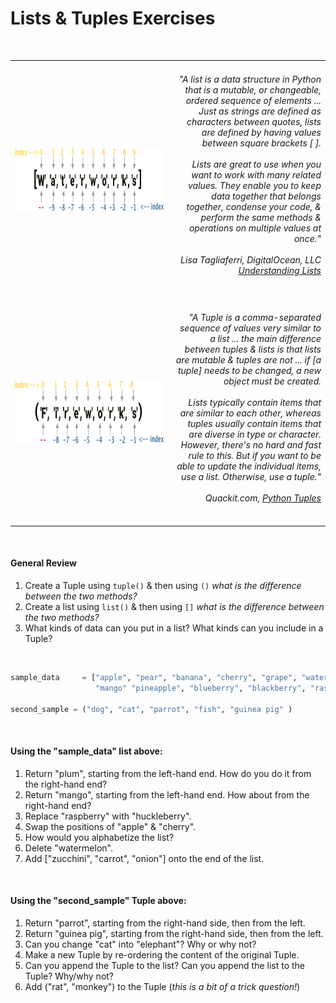# Lists & Tuples Exercises

&nbsp;


<div width="90%">
<table style="border: none;">
  <tr style="border: none;">
    <th style="border: none;"><img align="left" height="100" src="../images/Waterworks List.png"></th>
    <td width="30%" align="right" style="border: none;"><em><h6>"A list is a data structure in Python that is a mutable, or changeable, ordered sequence of elements ... Just as strings are defined as characters between quotes, lists are defined by having values between square brackets [ ].  
<br><br>
Lists are great to use when you want to work with many related values. They enable you to keep data together that belongs together, condense your code, & perform the same methods & operations on multiple values at once." <br><br>Lisa Tagliaferri, DigitalOcean, LLC  <a href="https://www.digitalocean.com/community/tutorials/understanding-lists-in-python-3">Understanding Lists </a></h6></em></td>
  </tr>
  <tr>
   <th style="border: none;"><img align="left" height="100" src="../images/Fireworks Tuple.png"></th>
    <td width="50%" align="right" style="border: none;"><em><h6>"A Tuple is a comma-separated sequence of values very similar to a list ... the main difference between tuples & lists is that lists are mutable & tuples are not ... if [a tuple] needs to be changed, a new object must be created.  
<br><br>
Lists typically contain items that are similar to each other, whereas tuples usually contain items that are diverse in type or character. However, there's no hard and fast rule to this. But if you want to be able to update the individual items, use a list. Otherwise, use a tuple." <br><br>Quackit.com,  <a href="https://www.quackit.com/python/tutorial/python_tuples.cfm">Python Tuples</a></em></h6></td>
  </tr>
</table>
</div>
<br>




#### General Review

1.   Create a Tuple  using `tuple()` & then using `()`  _what is the difference between the two methods?_
2.   Create a list using `list()` & then using `[]` _what is the difference between the two methods?_
3.   What kinds of data can you put in a list?  What kinds can you include in a Tuple?

&nbsp;


```python
sample_data     = ["apple", "pear", "banana", "cherry", "grape", "watermelon", "strawberry",
			       "mango" "pineapple", "blueberry", "blackberry", "raspberry", "peach", "plum"]

second_sample = ("dog", "cat", "parrot", "fish", "guinea pig" )
```

&nbsp;

#### Using the "sample_data" list above:

1.   Return "plum", starting from the left-hand end.  How do you do it from the right-hand end?
2.   Return "mango", starting from the left-hand end.  How about from the right-hand end?
3.   Replace "raspberry" with "huckleberry".
4.   Swap the positions of  "apple" & "cherry".
5.   How would you alphabetize the list?
6.   Delete "watermelon".
7.   Add ["zucchini", "carrot", "onion"] onto the end of the list.

&nbsp;

#### Using the "second_sample" Tuple above:

1. Return "parrot", starting from the right-hand side,  then from the left.
2. Return "guinea pig", starting from the right-hand side, then from the left.
3. Can you change "cat" into "elephant"?  Why or why not?
4. Make a new Tuple by re-ordering the content of the original Tuple.
5. Can you append the Tuple to the list?  Can you append the list to the Tuple?  Why/why not?
6. Add ("rat", "monkey") to the Tuple (_this is a bit of a trick question!_)

